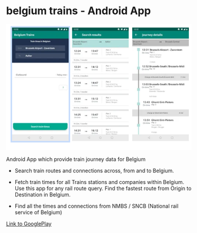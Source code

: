 # belgium trains - Android App 

![Screen_capture](./screen_capture.PNG)

Android App which provide train journey data for Belgium


* Search train routes and connections across, from and to Belgium.

* Fetch train times for all Trains stations and companies within Belgium. Use this app for any rail route query. Find the fastest route from Origin to Destination in Belgium.

* Find all the times and connections from NMBS / SNCB (National rail service of Belgium)


[Link to GooglePlay](https://play.google.com/store/apps/details?id=com.transportai.belgiumtrains)